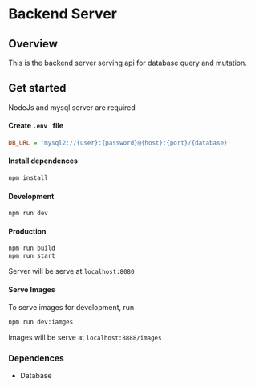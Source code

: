 # Backend Server

## Overview
This is the backend server  serving api for database query and mutation.

## Get started
NodeJs and mysql server are required

#### Create  `.env ` file
```ini
DB_URL = 'mysql2://{user}:{password}@{host}:{port}/{database}'
```
#### Install dependences
```sh
npm install
```

#### Development
```sh
npm run dev
```

#### Production
```sh
npm run build
npm run start
```

Server will be serve at `localhost:8080`

#### Serve Images
To serve images for development, run
```sh
npm run dev:iamges
```
Images will be serve at `localhost:8888/images`



### Dependences
- Database

